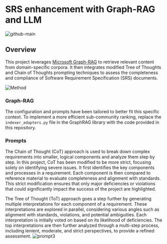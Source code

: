 # SRS enhancement with Graph-RAG and LLM
![github-main](https://github.com/user-attachments/assets/02ce2a10-e161-47c5-837d-a61014b92c21)


## Overview
This project leverages [Microsoft Graph-RAG](https://github.com/microsoft/Graph-RAG) to retrieve relevant content from domain-specific corpora.
It then integrates modified Tree of Thoughts and Chain of Thoughts prompting techniques to assess the completeness and compliance of Software Requirement Specification (SRS) documents.

![Method](https://github.com/user-attachments/assets/3a1e8ef1-7f34-4cdf-91b9-a7f22b2d6d32)

### Graph-RAG
The configuration and prompts have been tailored to better fit this specific context.
To implement a more efficient sub-community ranking, replace the  `indexer_adapters.py` file in the GraphRAG library with the code provided in this repository.



### Prompts
The Chain of Thought (CoT) approach is used to break down complex requirements into smaller, logical components and analyze them step by step. In this project, CoT has been modified to be more strict, focusing solely on identifying severe issues. It first identifies the key components and processes in a requirement. Each component is then compared to reference material to evaluate completeness and alignment with standards. This strict modification ensures that only major deficiencies or violations that could significantly impact the success of the project are highlighted.

The Tree of Thought (ToT) approach goes a step further by generating multiple interpretations for each component of a requirement.
These interpretations are explored in parallel, considering various angles such as alignment with standards, violations, and potential ambiguities. 
Each interpretation is initially voted on based on its likelihood of deficiencies. The top interpretations are then further analyzed through a multi-step process, including lenient, moderate, and strict perspectives, to provide a refined assessment.
![prompt3](https://github.com/user-attachments/assets/a59aa7cb-aa57-4c45-b248-ed318a7296e3)
